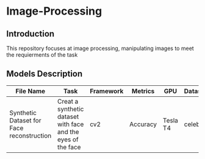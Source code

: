 # Image-Processing

## Introduction
This repository focuses at image processing, manipulating images to meet the requierments of the task

## Models Description
| File Name  |Task  | Framework    | Metrics       | GPU |  Dataset | Models | 
| ----- | ------------ | ------------- |---- | ---------- | ------- |------- |
| Synthetic Dataset for Face reconstruction | Creat a synthetic dataset with face and the eyes of the face | cv2 | Accuracy | Tesla T4 | celeb a| 


